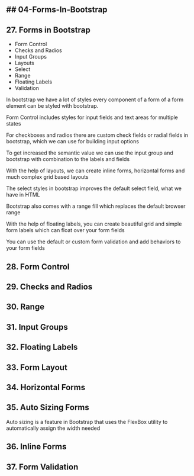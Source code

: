 ## ## 04-Forms-In-Bootstrap

## 27. Forms in Bootstrap
- Form Control
- Checks and Radios
- Input Groups
- Layouts
- Select
- Range
- Floating Labels
- Validation

In bootstrap we have a lot of styles every component of a form of a form
element can be styled with bootstrap.

Form Control includes styles for input fields and text areas for multiple
states

For checkboxes and radios there are custom check fields or radial fields
in bootstrap, which we can use for building input options

To get increased the semantic value we can use the input group and bootstrap
with combination to the labels and fields

With the help of layouts, we can create inline forms, horizontal forms
and much complex grid based layouts

The select styles in bootstrap improves the default select field, what we have in HTML

Bootstrap also comes with a range fill which replaces the default browser range

With the help of floating labels, you can create beautiful grid and simple form labels
which can float over your form fields

You can use the default or custom form validation and add behaviors to your form fields

## 28. Form Control

## 29. Checks and Radios

## 30. Range

## 31. Input Groups

## 32. Floating Labels

## 33. Form Layout

## 34. Horizontal Forms

## 35. Auto Sizing Forms

Auto sizing is a feature in Bootstrap that uses the FlexBox utility to automatically assign the width needed

## 36. Inline Forms

## 37. Form Validation